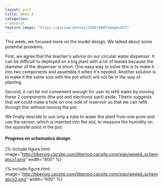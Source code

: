 ```yaml
---
layout: post
title: Week 4
categories:
- General
feature_image: "https://picsum.photos/2560/600?image=872"
---
```

This week, we focused more on the model design. We talked about some potential problems. 
 
First, we agree that the teacher's advice on our circular water dispenser. It can be difficult to deployed on a big plant with a lot of leaves because the diameter of the dispenser is short. One easy way to solve this is to make it into two components and assemble it when it's needed. Another solution is to make it the same size with the pot which will not be in the way of planting.  

Second, it can be not convenient enough for user to refill water by moving these 2 components (the pot and electronic part) aside. Tiberio suggests that we could make a hole on one side of reservoir so that we can refill through this without moving the pot.  

We finally descide to use only a tube to water the plant from one point and use the sensor, which is inserted into the soil, to measure the humidity on the opposite point in the pot.

#### Progress on schematics design

{% include figure.html image="http://tiberiog.cacsite.com/tiberiog.cacsite.com/xiao/week4_schematics1.png" width="800" %}

{% include figure.html image="http://tiberiog.cacsite.com/tiberiog.cacsite.com/xiao/week4_schematics2.png" width="600" %}